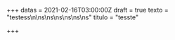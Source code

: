 +++
datas = 2021-02-16T03:00:00Z
draft = true
texto = "testess\n\ns\ns\ns\ns\ns\ns"
titulo = "tesste"

+++
